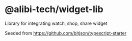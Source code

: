 # @alibi-tech/widget-lib

Library for integrating watch, shop, share widget

Seeded from https://github.com/bitjson/typescript-starter

